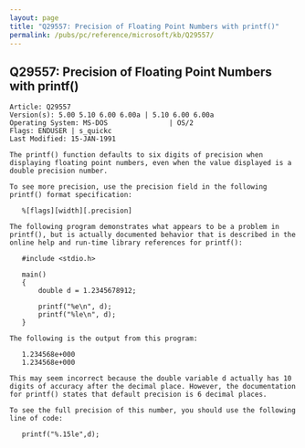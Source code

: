 ```yaml
---
layout: page
title: "Q29557: Precision of Floating Point Numbers with printf()"
permalink: /pubs/pc/reference/microsoft/kb/Q29557/
---
```


## Q29557: Precision of Floating Point Numbers with printf()

	Article: Q29557
	Version(s): 5.00 5.10 6.00 6.00a | 5.10 6.00 6.00a
	Operating System: MS-DOS               | OS/2
	Flags: ENDUSER | s_quickc
	Last Modified: 15-JAN-1991
	
	The printf() function defaults to six digits of precision when
	displaying floating point numbers, even when the value displayed is a
	double precision number.
	
	To see more precision, use the precision field in the following
	printf() format specification:
	
	   %[flags][width][.precision]
	
	The following program demonstrates what appears to be a problem in
	printf(), but is actually documented behavior that is described in the
	online help and run-time library references for printf():
	
	   #include <stdio.h>
	
	   main()
	   {
	       double d = 1.2345678912;
	
	       printf("%e\n", d);
	       printf("%le\n", d);
	   }
	
	The following is the output from this program:
	
	   1.234568e+000
	   1.234568e+000
	
	This may seem incorrect because the double variable d actually has 10
	digits of accuracy after the decimal place. However, the documentation
	for printf() states that default precision is 6 decimal places.
	
	To see the full precision of this number, you should use the following
	line of code:
	
	   printf("%.15le",d);
